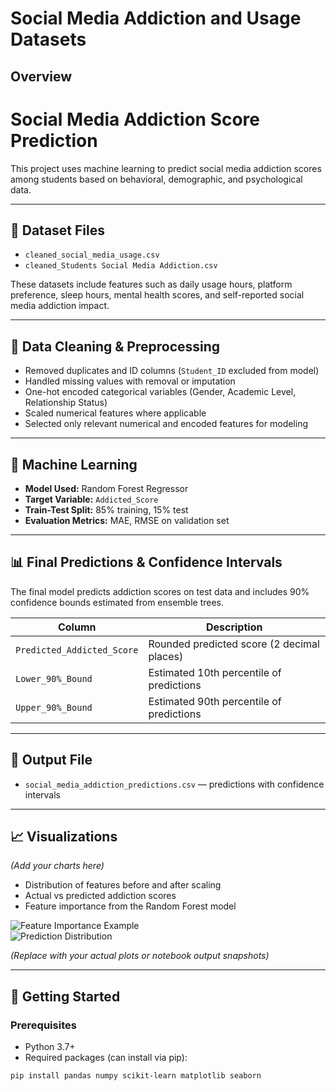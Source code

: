 # Social Media Addiction and Usage Datasets

## Overview
# Social Media Addiction Score Prediction

This project uses machine learning to predict social media addiction scores among students based on behavioral, demographic, and psychological data.

---

## 📁 Dataset Files

- `cleaned_social_media_usage.csv`  
- `cleaned_Students Social Media Addiction.csv`

These datasets include features such as daily usage hours, platform preference, sleep hours, mental health scores, and self-reported social media addiction impact.

---

## 🧹 Data Cleaning & Preprocessing

- Removed duplicates and ID columns (`Student_ID` excluded from model)  
- Handled missing values with removal or imputation  
- One-hot encoded categorical variables (Gender, Academic Level, Relationship Status)  
- Scaled numerical features where applicable  
- Selected only relevant numerical and encoded features for modeling

---

## 🧠 Machine Learning

- **Model Used:** Random Forest Regressor  
- **Target Variable:** `Addicted_Score`  
- **Train-Test Split:** 85% training, 15% test  
- **Evaluation Metrics:** MAE, RMSE on validation set  

---

## 📊 Final Predictions & Confidence Intervals

The final model predicts addiction scores on test data and includes 90% confidence bounds estimated from ensemble trees.

| Column                    | Description                               |
|---------------------------|-------------------------------------------|
| `Predicted_Addicted_Score`| Rounded predicted score (2 decimal places)|
| `Lower_90%_Bound`         | Estimated 10th percentile of predictions  |
| `Upper_90%_Bound`         | Estimated 90th percentile of predictions  |

---

## 📂 Output File

- `social_media_addiction_predictions.csv` — predictions with confidence intervals

---

## 📈 Visualizations

*(Add your charts here)*

- Distribution of features before and after scaling  
- Actual vs predicted addiction scores  
- Feature importance from the Random Forest model

![Feature Importance Example](images/feature_importance.png)  
![Prediction Distribution](images/prediction_distribution.png)  

*(Replace with your actual plots or notebook output snapshots)*

---

## 🚀 Getting Started

### Prerequisites

- Python 3.7+  
- Required packages (can install via pip):

```bash
pip install pandas numpy scikit-learn matplotlib seaborn

